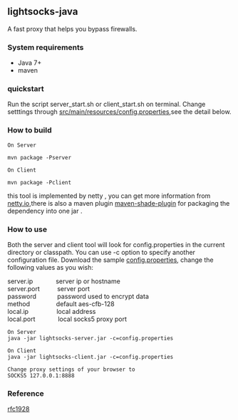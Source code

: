 ## lightsocks-java
A fast proxy that helps you bypass firewalls.


### System requirements
 *  Java 7+
 *  maven

### quickstart
Run the script server_start.sh or client_start.sh on terminal.
Change setttings through [src/main/resources/config.properties](https://github.com/lightsocks/lightsocks-java/blob/master/src/main/resources/config.properties),see the detail below.

### How to build
```
On Server

mvn package -Pserver

On Client

mvn package -Pclient
```
this tool is implemented by netty , you can get more information from [netty.io](http://netty.io),there is also a maven plugin [maven-shade-plugin](http://maven.apache.org/plugins/maven-shade-plugin/) for packaging the dependency  into one jar .

### How to use

Both the server and client tool will look for  config.properties in the current directory or classpath. You can use -c option to specify another configuration file. Download the sample [config.properties](https://github.com/lightsocks/lightsocks-java/blob/master/src/main/resources/config.properties), change the following values as you wish:

server.ip &nbsp;&nbsp;&nbsp;&nbsp; &nbsp; &nbsp; &nbsp; &nbsp;server ip or hostname<br>
server.port &nbsp; &nbsp; &nbsp; &nbsp; &nbsp;server port<br>
password &nbsp;&nbsp; &nbsp; &nbsp; &nbsp; &nbsp; password used to encrypt data<br>
method &nbsp;&nbsp;&nbsp;&nbsp;&nbsp;&nbsp; &nbsp; &nbsp; &nbsp; &nbsp;default aes-cfb-128<br>
local.ip &nbsp;&nbsp;&nbsp;&nbsp;&nbsp;&nbsp;&nbsp; &nbsp; &nbsp; &nbsp; &nbsp;local address<br>
local.port &nbsp;&nbsp;&nbsp;&nbsp; &nbsp; &nbsp; &nbsp; &nbsp;local socks5 proxy port<br>

```
On Server
java -jar lightsocks-server.jar -c=config.properties

On Client
java -jar lightsocks-client.jar -c=config.properties

Change proxy settings of your browser to
SOCKS5 127.0.0.1:8888
```


### Reference
[rfc1928](http://www.ietf.org/rfc/rfc1928.txt)
